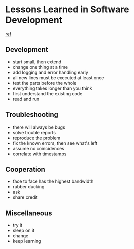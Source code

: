 # Lessons Learned in Software Development
[ref](https://henrikwarne.com/2015/04/16/lessons-learned-in-software-development/)

## Development
- start small, then extend
- change one thing at a time
- add logging and error handling early
- all new lines must be executed at least once
- test the parts before the whole
- everything takes longer than you think
- first understand the existing code
- read and run

## Troubleshooting
- there will always be bugs
- solve trouble reports
- reproduce the problem
- fix the known errors, then see what's left
- assume no coincidences
- correlate with timestamps

## Cooperation
- face to face has the highest bandwidth
- rubber ducking
- ask
- share credit

## Miscellaneous
- try it
- sleep on it
- change
- keep learning